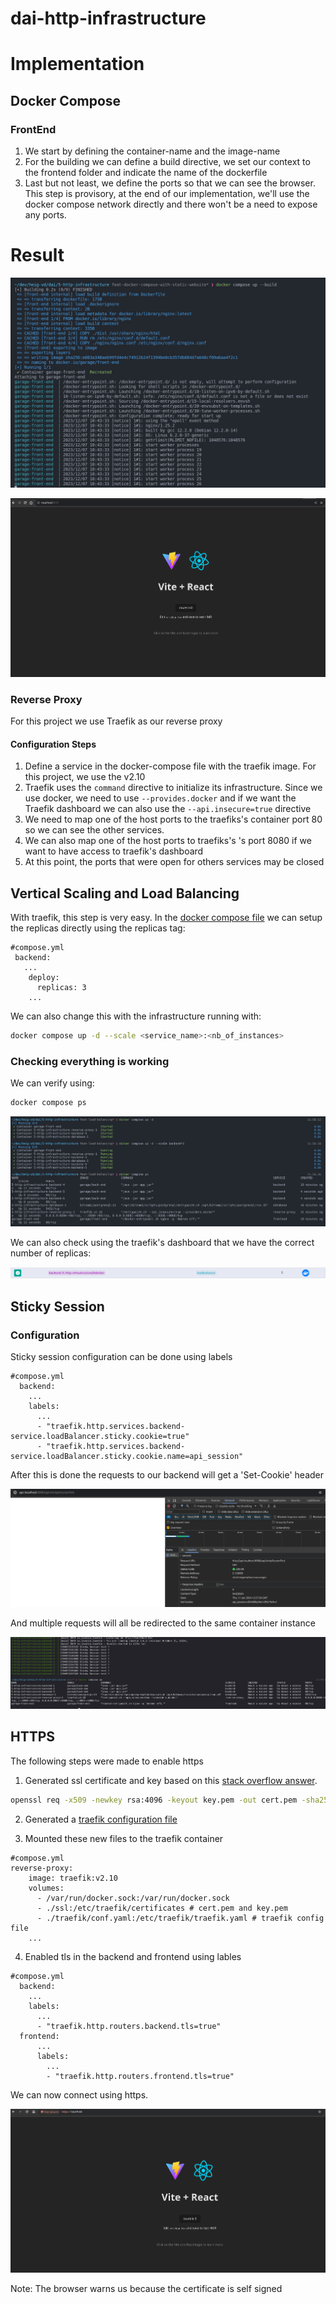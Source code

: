 # dai-http-infrastructure

# Implementation

## Docker Compose

### FrontEnd

1. We start by defining the container-name and the image-name
2. For the building we can define a build directive, we set our context to the frontend folder and indicate the name of the dockerfile
3. Last but not least, we define the ports so that we can see the browser. This step is provisory, at the end of our implementation, we'll use the docker compose network directly and there won't be a need to expose any ports.

# Result

![](media/compose-build.png)

![](media/result-compose.png)

### Reverse Proxy

For this project we use Traefik as our reverse proxy

#### Configuration Steps

1. Define a service in the docker-compose file with the traefik image. For this project, we use the v2.10
2. Traefik uses the `command` directive to initialize its infrastructure. Since we use docker, we need to use `--provides.docker` and if we want the Traefik dashboard we can also use the `--api.insecure=true` directive
3. We need to map one of the host ports to the traefiks's container port 80 so we can see the other services.
4. We can also map one of the host ports to traefiks's 's port 8080 if we want to have access to traefik's dashboard
5. At this point, the ports that were open for others services may be closed

## Vertical Scaling and Load Balancing

With traefik, this step is very easy. In the [docker compose file](compose.yml) we can setup the replicas directly using the replicas tag:

```docker compose
#compose.yml
 backend:
   ...
    deploy:
      replicas: 3
    ...
```

We can also change this with the infrastructure running with:

```bash
docker compose up -d --scale <service_name>:<nb_of_instances>
```

### Checking everything is working

We can verify using:

```bash
docker compose ps
```

![](media/compose-scale.png)

We can also check using the traefik's dashboard that we have the correct number of replicas:

![](media/traefik-scale.png)

## Sticky Session

### Configuration

Sticky session configuration can be done using labels

```docker compose
#compose.yml
  backend:
    ...
    labels:
      ...
      - "traefik.http.services.backend-service.loadBalancer.sticky.cookie=true"
      - "traefik.http.services.backend-service.loadBalancer.sticky.cookie.name=api_session"
```

After this is done the requests to our backend will get a 'Set-Cookie' header

![](media/sticky-session-response.png)

And multiple requests will all be redirected to the same container instance

![](media/sticky-session.png)

## HTTPS

The following steps were made to enable https

1. Generated ssl certificate and key based on this [stack overflow answer](https://stackoverflow.com/questions/10175812/how-to-generate-a-self-signed-ssl-certificate-using-openssl#10176685).

```bash
openssl req -x509 -newkey rsa:4096 -keyout key.pem -out cert.pem -sha256 -days 3650 -nodes -subj "/C=XX/ST=<StateName>/L=<CityName>/O=<CompanyName>/OU=<CompanySectionName>/CN=<CommonNameOrHostname>"
```

2. Generated a [traefik configuration file](./traefik/conf.yaml)

3. Mounted these new files to the traefik container

```docker compose
#compose.yml
reverse-proxy:
    image: traefik:v2.10
    volumes:
      - /var/run/docker.sock:/var/run/docker.sock
      - ./ssl:/etc/traefik/certificates # cert.pem and key.pem
      - ./traefik/conf.yaml:/etc/traefik/traefik.yaml # traefik config file
    ...
```

4. Enabled tls in the backend and frontend using lables

```docker compose
#compose.yml
  backend:
    ...
    labels:
      ...
      - "traefik.http.routers.backend.tls=true"
  frontend:
      ...
      labels:
        ...
        - "traefik.http.routers.frontend.tls=true"
```

We can now connect using https.

![](media/https-connection.png)

Note: The browser warns us because the certificate is self signed
